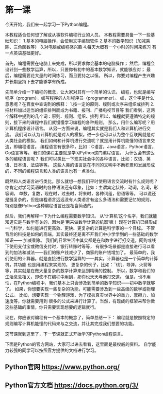 
# 第一课

今天开始，我们来一起学习一下Python编程。

本教程适合任何想了解或从事软件编程行业的人员。
本教程需要具备一下一些基础知识：
1.基本的电脑操作，会使用文字编辑软件
2.基本的数学知识（加减乘除、三角函数等）
3.对电脑或编程感兴趣
4.每天大概有一个小时的时间来练习
有一点英语基础更好。


首先，编程需要在电脑上来完成，所以要求你会基本的电脑操作；
然后，编程会设计到一些数学运算，所以，只要你有初中的基本数学知识，就能够应对；
最后，编程需要花大量的时间练习，而且要持之以恒。
所以，你要对编程产生兴趣并长期坚持下去才能够学有所成。

先简单介绍一下编程的概念，让大家对其有一个简单的认识。
编程，也就是编写程序（program），编写程序的人叫程序员（programmer）。
编，这个字是什么意思呢？在百度中查询到的解释：
1.按一定的原则、规则或次序来组织或排列
2.把材料加以适当的组织排列而成为书籍、报刊、广播电视节目等
我们看到，这两个解释中提到的几个词：原则、规则、组织、排列
所以，编程就要遵循特定的规则，接下来的课程中我们就慢慢学习编程的各种规则。
那么，用什么编写呢？用计算机程序设计语言。
从另一方面来说，编程其实就是我们人和计算机进行交流。
我们可以认为计算机就是对人的模拟，进一步也可以认为整个互联网就是对人类社会的模拟。
我们如何和计算机进行交流呢？就是用计算机能懂的语言来交流，即编程语言。
编程语言有很多种，比如：C语言，Java语言，Python语言，Go语言等等。
我们的课程主要就是学习Python这门编程语言。
为什么会有这么多的编程语言呢？
我们可以类比一下现实社会中的各种语言，比如：汉语、英语、日本语、法语等等。
这些人类的语言是在不同的文明中不断积累和发展形成的，不同的编程语言和人类的语言也有一点类似。

既然和人类语言进行类比，那么就想一想我们平时使用语言交流时有什么规则呢？
你肯定对学习英语时的各种语法还有印象，比如：主谓宾定状补，动词，名词，形容词，
单数，复数，现在时，过去时，将来时，各种词组，俗语等等。
可以说还是挺复杂的，但是编程语言远远没有人类语言有这么多语法和需要记忆的规则，
特别是像Python这种编程语言还是相当简洁的。

然后，我们再解释一下为什么编程需要数学知识。
从‘计算机’这个名字，我们就能知道它是与数学有关的，因为是‘用来做数学计算的机器’嘛！
现在计算机已经形成一门科学，如何能进行更高效、更快、更复杂的计算是科学家的一个目标。
不管背后的科技是如何的高端，其实最终还是离不开我们中小学学到的一些基础的数学知识——
加减乘除。
我们的日常生活中其实都是在和数字进行打交道，网购或线下使用支付宝或微信支付时，银行转账时等等，
有很多场景都是直接进行可以看到的加法和减法——我们的账户钱减少了，商家的账户钱增加了。
最简单的，我们使用的计算器，就是直接进行数学运算的——其实，计算器也是一个简单的计算机，其功能
也是用编程来实现的。
更复杂的例子，比如：飞机，导弹，火箭等等，其实就是在做大量复杂的数学计算来达到精确的控制。
所以，数学和我们的生活息息相关，即使不在编程中用到，那你也天天与他打交道。
但是，也不用怕，在Python编程中，我们基本上只会涉及到简单的数学知识——初中数学就够了。
如果，你想要实现一些复杂的功能，可能需要涉及到一些高级的数学或物理公式。
比如，想要实现一个物理游戏，为了模拟真实世界中的重力、摩擦力、加速度等，你就需要用到
很多的公式来进行计算了。当然，有现成的框架来帮你做这些基础的事情，你只需要实现想要的逻辑就行。

现在，你应该对编程有一个基本的概念了，简单总结一下：
编程就是按照特定的规则编写计算机能懂的代码来与之交流，并让其完成我们想要的功能。

这节课就到这里了，下一节课就正式开始学习Python编程语言。

下面是Python的官方网站，大家可以进去看看，这里面是最权威的资料。
自学能力较强的同学可以按照官方提供的文档进行学习。

## Python官网 https://www.python.org/
## Python官方文档 https://docs.python.org/3/


